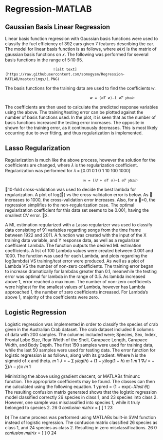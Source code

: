 # Regression-MATLAB

## Gaussian Basis Linear Regression

Linear basis function regression with Gaussian basis functions were used to classify the fuel efficiency
of 392 cars given 7 features describing the car. The model for linear basis function is as follows, where
∅(𝑥) is the matrix of gaussian basis functions on 𝑥. The following was performed for several basis
functions in the range of 5:10:95.

                          ![alt text](https://raw.githubusercontent.com/somogysm/Regression-MATLAB/master/imgs/1.PNG)

The basis functions for the training data are used to find the coefficients 𝑤.

                                           𝑤 = (∅𝑇 ∅)−1 ∅𝑇 𝑦𝑡𝑟𝑎𝑖𝑛
The coefficients are then used to calculate the predicted response variables using the above. The
training/testing error can be plotted against the number of basis functions used. In the plot, it is seen
that as the number of basis functions increased the testing error increases. The opposite in shown for
the training error, as it continuously decreases. This is most likely occurring due to over fitting, and thus
regularization is implemented.


## Lasso Regularization
Regularization is much like the above process, however the solution for the coefficients are changed,
where 𝜆 is the regularization coefficient. Regularization was performed for 𝜆 =
[0.01 0.1 0 1 10 100 1000]

                                        𝑤 = (𝜆𝐼 + ∅𝑇 ∅)−1 ∅𝑇 𝑦𝑡𝑟𝑎𝑖𝑛
10-fold cross-validation was used to decide the best lambda for regularization. A plot of log(𝜆) vs the
cross-validation error is below. As 𝜆 increases to 1000, the cross-validation error increases. Also, for a
𝜆=0, the regression simplifies to the non-regularization case. The optimal regularization coefficient for
this data set seems to be 0.001, having the smallest CV error.
2.

A ML estimation regularized with a Lasso regularizer was used to classify data consisting of 91 variables
regarding songs from the time frame between 1922 and 2011. A function was created with the input of
the X training data variable, and Y response data, as well as a regularizer coefficient Lambda. The
function outputs the desired ML estimation coefficients. A list of 100 Lambda values were created
between 0.001 and 1000. The function was used for each Lambda, and plots regarding the log(lambda)
VS training/test error were produced. As well as a plot of Lambda VS the number of non-zero
coefficients. The training error began to increase dramatically for lambdas greater than 0.1, meanwhile
the testing error was optimal for lambda in the range of 0.5. As lambda increased above 1, error reached
a maximum. The number of non-zero coefficients were highest for the smallest values of Lambda,
however has Lambda approached 1, the number of zero coefficients increased. For Lambda’s above 1,
majority of the coefficients were zero.

## Logistic Regression
Logistic regression was implemented in order to classify the species of crab given in the Australian
Crab dataset. The crab dataset included 8 columns of data with 200 samples. The columns included
were; Species, Sex, Index, Frontal Lobe Size, Rear Width of the Shell, Carapace Length, Carapace Width,
and Body Depth. The first 150 samples were used for training data, while the last 50 samples were used
for testing data. The error function for logistic regression is as follows, along with its gradient. Where h
is the sigmoid of x and theta.
                                          𝑚
                                     1
                                𝐽 = − ∑ 𝑦𝑙𝑜𝑔(ℎ) + (1 − 𝑦)log(1 − ℎ)
                                     𝑚
                                           1
                                                      𝑚
                                                1
                                          ∇𝐽 = − ∑(ℎ − 𝑦)𝑥
                                                𝑚
                                                      1

Minimizing the above using gradient descent, or MATLABs fminunc function. The appropriate
coefficients may be found. The classes can then me calculated using the following equation.
                                                         1
                                       ypred =
                                                 (1 + exp(−𝑋𝑡𝑒𝑠𝑡 𝜃))
The resulting confusion matrix generated shows that the logistic regression model classified correctly 26
species in class 1, and 23 species into class 2. However, one sample was misclassified into species 1,
while it truly belonged to species 2.
                                                         26 0
                                     𝑐𝑜𝑛𝑓𝑢𝑠𝑖𝑜𝑛 𝑚𝑎𝑡𝑟𝑖𝑥 = [      ]
                                                          1 23


b) The same process was performed using MATLABs built-in SVM function instead of logistic regression.
The confusion matrix classified 26 species as class 1, and 24 species as class 2. Resulting in zero
misclassifications.
                                                         26 0
                                     𝑐𝑜𝑛𝑓𝑢𝑠𝑖𝑜𝑛 𝑚𝑎𝑡𝑟𝑖𝑥 = [      ]
                                                          0 24
